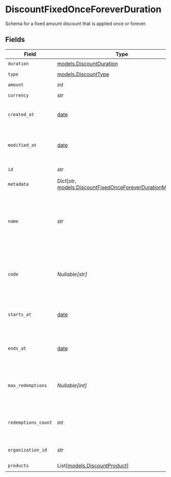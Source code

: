 # DiscountFixedOnceForeverDuration

Schema for a fixed amount discount that is applied once or forever.


## Fields

| Field                                                                                                               | Type                                                                                                                | Required                                                                                                            | Description                                                                                                         |
| ------------------------------------------------------------------------------------------------------------------- | ------------------------------------------------------------------------------------------------------------------- | ------------------------------------------------------------------------------------------------------------------- | ------------------------------------------------------------------------------------------------------------------- |
| `duration`                                                                                                          | [models.DiscountDuration](../models/discountduration.md)                                                            | :heavy_check_mark:                                                                                                  | N/A                                                                                                                 |
| `type`                                                                                                              | [models.DiscountType](../models/discounttype.md)                                                                    | :heavy_check_mark:                                                                                                  | N/A                                                                                                                 |
| `amount`                                                                                                            | *int*                                                                                                               | :heavy_check_mark:                                                                                                  | N/A                                                                                                                 |
| `currency`                                                                                                          | *str*                                                                                                               | :heavy_check_mark:                                                                                                  | N/A                                                                                                                 |
| `created_at`                                                                                                        | [date](https://docs.python.org/3/library/datetime.html#date-objects)                                                | :heavy_check_mark:                                                                                                  | Creation timestamp of the object.                                                                                   |
| `modified_at`                                                                                                       | [date](https://docs.python.org/3/library/datetime.html#date-objects)                                                | :heavy_check_mark:                                                                                                  | Last modification timestamp of the object.                                                                          |
| `id`                                                                                                                | *str*                                                                                                               | :heavy_check_mark:                                                                                                  | The ID of the object.                                                                                               |
| `metadata`                                                                                                          | Dict[str, [models.DiscountFixedOnceForeverDurationMetadata](../models/discountfixedonceforeverdurationmetadata.md)] | :heavy_check_mark:                                                                                                  | N/A                                                                                                                 |
| `name`                                                                                                              | *str*                                                                                                               | :heavy_check_mark:                                                                                                  | Name of the discount. Will be displayed to the customer when the discount is applied.                               |
| `code`                                                                                                              | *Nullable[str]*                                                                                                     | :heavy_check_mark:                                                                                                  | Code customers can use to apply the discount during checkout.                                                       |
| `starts_at`                                                                                                         | [date](https://docs.python.org/3/library/datetime.html#date-objects)                                                | :heavy_check_mark:                                                                                                  | Timestamp after which the discount is redeemable.                                                                   |
| `ends_at`                                                                                                           | [date](https://docs.python.org/3/library/datetime.html#date-objects)                                                | :heavy_check_mark:                                                                                                  | Timestamp after which the discount is no longer redeemable.                                                         |
| `max_redemptions`                                                                                                   | *Nullable[int]*                                                                                                     | :heavy_check_mark:                                                                                                  | Maximum number of times the discount can be redeemed.                                                               |
| `redemptions_count`                                                                                                 | *int*                                                                                                               | :heavy_check_mark:                                                                                                  | Number of times the discount has been redeemed.                                                                     |
| `organization_id`                                                                                                   | *str*                                                                                                               | :heavy_check_mark:                                                                                                  | The organization ID.                                                                                                |
| `products`                                                                                                          | List[[models.DiscountProduct](../models/discountproduct.md)]                                                        | :heavy_check_mark:                                                                                                  | N/A                                                                                                                 |
